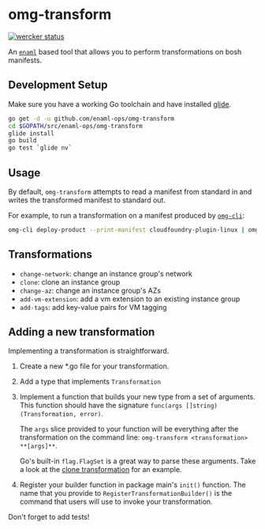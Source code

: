 omg-transform
=============

[![wercker status](https://app.wercker.com/status/81ecedb0a515cab33d8e0554dab73271/s/master "wercker status")](https://app.wercker.com/project/byKey/81ecedb0a515cab33d8e0554dab73271)

An [`enaml`](https://github.com/enaml-ops/enaml) based tool
that allows you to perform transformations on bosh manifests.

## Development Setup

Make sure you have a working Go toolchain and have installed [glide](http://glide.sh/).

```sh
go get -d -u github.com/enaml-ops/omg-transform
cd $GOPATH/src/enaml-ops/omg-transform
glide install
go build
go test `glide nv`
```

## Usage

By default, `omg-transform` attempts to read a manifest from standard in
and writes the transformed manifest to standard out.

For example, to run a transformation on a manifest produced by
[`omg-cli`](https://github.com/enaml-ops/omg-cli):

```sh
omg-cli deploy-product --print-manifest cloudfoundry-plugin-linux | omg-transform <TRANSFORM> [flags...]
```

## Transformations

 - `change-network`: change an instance group's network
 - `clone`: clone an instance group
 - `change-az`: change an instance group's AZs
 - `add-vm-extension`: add a vm extension to an existing instance group
 - `add-tags`: add key-value pairs for VM tagging

## Adding a new transformation

Implementing a transformation is straightforward.

 1. Create a new *.go file for your transformation.
 2. Add a type that implements `Transformation`
 3. Implement a function that builds your new type from a set of arguments.
    This function should have the signature `func(args []string) (Transformation, error)`.

    The `args` slice provided to your function will be everything after the transformation
    on the command line: `omg-transform <transformation> **[args]**`.

    Go's built-in `flag.FlagSet` is a great way to parse these arguments.
    Take a look at the [clone transformation](clone_instance_group.go)
    for an example.
 4. Register your builder function in package main's `init()` function.
    The name that you provide to `RegisterTransformationBuilder()` is the
    command that users will use to invoke your transformation.

 Don't forget to add tests!
